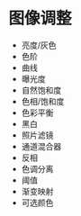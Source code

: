 # 图像调整

- 亮度/灰色
- 色阶
- 曲线
- 曝光度
- 自然饱和度
- 色相/饱和度
- 色彩平衡
- 黑白
- 照片滤镜
- 通道混合器
- 反相
- 色调分离
- 阈值
- 渐变映射
- 可选颜色